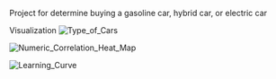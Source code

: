 Project for determine buying a gasoline car, hybrid car, or electric car

Visualization
![Type_of_Cars](https://github.com/user-attachments/assets/e1ec3a2d-cc28-4889-8560-32b3eca1cf27)


![Numeric_Correlation_Heat_Map](https://github.com/user-attachments/assets/2705c8ff-8f03-465b-b312-715bdcaa5f3b)

![Learning_Curve](https://github.com/user-attachments/assets/91d7bf03-5d0d-4db0-8ce0-8a7b9b770742)

